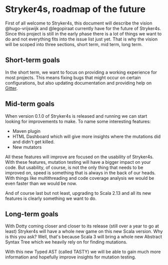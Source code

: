 # Stryker4s, roadmap of the future

First of all welcome to Stryker4s, this document will describe the vision @hugo-vrijswijk and @legopiraat currently have for the future of Stryker4s.
Since this project is still in the early phase there is a lot of things we want to do and not everything fits into the issue list just yet.
That is why the vision will be scoped into three sections, short term, mid term, long term.

## Short-term goals

In the short term, we want to focus on providing a working experience for most projects. This means fixing bugs that might occur on certain configurations, but also updating documentation and providing help on [Gitter](https://gitter.im/stryker-mutator/stryker4s).

## Mid-term goals

When version 0.1.0 of Stryker4s is released and running we can start looking for improvements to make.
To name some interesting features:

- Maven plugin
- HTML Dashboard which will give more insights where the mutations did and didn't get killed.
- New mutators

All these features will improve are focused on the usability of Stryker4s. With these features, mutation testing will have a bigger impact on your code.
But usability, of course, is not the only thing that needs to be improved on, speed is something that is always in the back of our heads.
With things like multithreading and code coverage analysis we would be even faster than we would be now.

And of course last but not least, upgrading to Scala 2.13 and all its new features is clearly something we want to do.

## Long-term goals

With Dotty coming closer and closer to its release (still over a year to go at least) Stryker4s will have a whole new game on this new Scala version.
Why is this you ask? Well, that's because Scala 3 will bring a whole new Abstract Syntax Tree which we heavily rely on for finding mutations.

With this new Typed AST (called TASTY) we will be able to gain much more information and hopefully improve insights for mutation testing.
